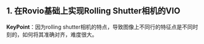 
## 1. 在Rovio基础上实现Rolling Shutter相机的VIO

**KeyPoint**：因为rolling shutter相机的特点，导致图像上不同行的特征点是不同时刻的，如何将其准确对齐，难度很大。


